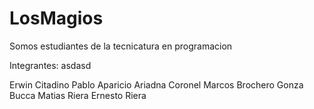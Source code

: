 # LosMagios
Somos estudiantes de la tecnicatura en programacion 

Integrantes:
asdasd

Erwin Citadino
Pablo Aparicio
Ariadna Coronel
Marcos Brochero
Gonza Bucca
Matias Riera
Ernesto Riera
